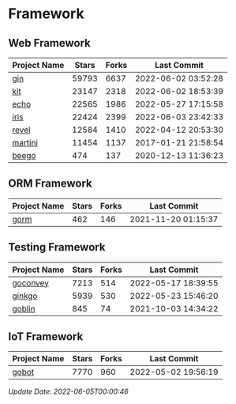 # Framework

## Web Framework
| Project Name | Stars | Forks | Last Commit |
| ------------ | ----- | ----- | ----------- |
| [gin](https://github.com/gin-gonic/gin) | 59793 | 6637 | 2022-06-02 03:52:28 |
| [kit](https://github.com/go-kit/kit) | 23147 | 2318 | 2022-06-02 18:53:39 |
| [echo](https://github.com/labstack/echo) | 22565 | 1986 | 2022-05-27 17:15:58 |
| [iris](https://github.com/kataras/iris) | 22424 | 2399 | 2022-06-03 23:42:33 |
| [revel](https://github.com/revel/revel) | 12584 | 1410 | 2022-04-12 20:53:30 |
| [martini](https://github.com/go-martini/martini) | 11454 | 1137 | 2017-01-21 21:58:54 |
| [beego](https://github.com/astaxie/beego) | 474 | 137 | 2020-12-13 11:36:23 |

## ORM Framework
| Project Name | Stars | Forks | Last Commit |
| ------------ | ----- | ----- | ----------- |
| [gorm](https://github.com/jinzhu/gorm) | 462 | 146 | 2021-11-20 01:15:37 |

## Testing Framework
| Project Name | Stars | Forks | Last Commit |
| ------------ | ----- | ----- | ----------- |
| [goconvey](https://github.com/smartystreets/goconvey) | 7213 | 514 | 2022-05-17 18:39:55 |
| [ginkgo](https://github.com/onsi/ginkgo) | 5939 | 530 | 2022-05-23 15:46:20 |
| [goblin](https://github.com/franela/goblin) | 845 | 74 | 2021-10-03 14:34:22 |

## IoT Framework
| Project Name | Stars | Forks | Last Commit |
| ------------ | ----- | ----- | ----------- |
| [gobot](https://github.com/hybridgroup/gobot) | 7770 | 960 | 2022-05-02 19:56:19 |

*Update Date: 2022-06-05T00:00:46*